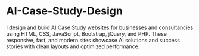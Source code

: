# AI-Case-Study-Design
I design and build AI Case Study websites for businesses and consultancies using HTML, CSS, JavaScript, Bootstrap, jQuery, and PHP. These responsive, fast, and modern sites showcase AI solutions and success stories with clean layouts and optimized performance.

